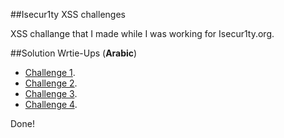 ##Isecur1ty XSS challenges 
  
XSS challange that I made while I was working for Isecur1ty.org.


##Solution Wrtie-Ups (**Arabic**)

* [Challenge 1](https://www.isecur1ty.org/%D8%AD%D9%84-%D8%AA%D8%AD%D8%AF%D9%8A-xss-%D9%88%D8%A5%D8%B3%D9%85%D8%A7%D8%A1-%D8%A7%D9%84%D9%81%D8%A7%D8%A6%D8%B2%D9%8A%D9%86/).
* [Challenge 2](https://www.isecur1ty.org/%D8%AD%D9%84-%D8%A7%D9%84%D8%AA%D8%AD%D8%AF%D9%8A-%D8%A7%D9%84%D8%AB%D8%A7%D9%86%D9%8A-%D9%85%D8%B9-%D8%A3%D8%B3%D9%85%D8%A7%D8%A1-%D8%A7%D9%84%D9%81%D8%A7%D8%A6%D8%B2%D9%8A%D9%86/).
* [Challenge 3](https://www.isecur1ty.org/%D8%AD%D9%84-%D8%A7%D9%84%D8%AA%D8%AD%D8%AF%D9%8A-%D8%A7%D9%84%D8%AB%D8%A7%D9%84%D8%AB-%D9%88%D8%A3%D8%B3%D9%85%D8%A7%D8%A1-%D8%A7%D9%84%D9%81%D8%A7%D8%A6%D8%B2%D9%8A%D9%86/).
* [Challenge 4](https://www.isecur1ty.org/%D8%AD%D9%84-%D8%A7%D9%84%D8%AA%D8%AD%D8%AF%D9%8A-%D8%A7%D9%84%D8%B1%D8%A7%D8%A8%D8%B9-%D9%88%D8%A3%D8%B3%D9%85%D8%A7%D8%A1-%D8%A7%D9%84%D9%81%D8%A7%D8%A6%D8%B2%D9%8A%D9%86/).

Done!